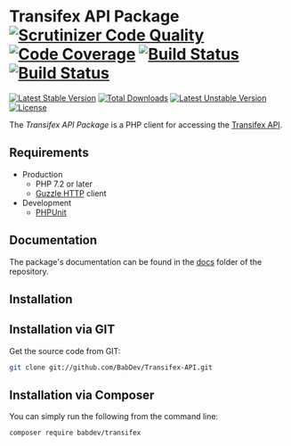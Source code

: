 Transifex API Package [![Scrutinizer Code Quality](https://scrutinizer-ci.com/g/BabDev/Transifex-API/badges/quality-score.png?b=master)](https://scrutinizer-ci.com/g/BabDev/Transifex-API/?branch=master) [![Code Coverage](https://scrutinizer-ci.com/g/BabDev/Transifex-API/badges/coverage.png?b=master)](https://scrutinizer-ci.com/g/BabDev/Transifex-API/?branch=master) [![Build Status](https://scrutinizer-ci.com/g/BabDev/Transifex-API/badges/build.png?b=master)](https://scrutinizer-ci.com/g/BabDev/Transifex-API/build-status/master) [![Build Status](https://travis-ci.org/BabDev/Transifex-API.svg?branch=master)](https://travis-ci.org/BabDev/Transifex-API)
===============

[![Latest Stable Version](https://poser.pugx.org/babdev/transifex/v/stable.svg)](https://packagist.org/packages/babdev/transifex)
[![Total Downloads](https://poser.pugx.org/babdev/transifex/downloads.svg)](https://packagist.org/packages/babdev/transifex)
[![Latest Unstable Version](https://poser.pugx.org/babdev/transifex/v/unstable.svg)](https://packagist.org/packages/babdev/transifex)
[![License](https://poser.pugx.org/babdev/transifex/license.svg)](https://packagist.org/packages/babdev/transifex)

The *Transifex API Package* is a PHP client for accessing the [Transifex API](http://docs.transifex.com/api/).

Requirements
------------

* Production
    * PHP 7.2 or later
    * [Guzzle HTTP](https://github.com/guzzle/guzzle) client
* Development
    * [PHPUnit](http://phpunit.de/)

Documentation
-------------

The package's documentation can be found in the [docs](docs) folder of the repository.

Installation
------------

## Installation via GIT

Get the source code from GIT:

```sh
git clone git://github.com/BabDev/Transifex-API.git
```

## Installation via Composer

You can simply run the following from the command line:

```sh
composer require babdev/transifex
```
